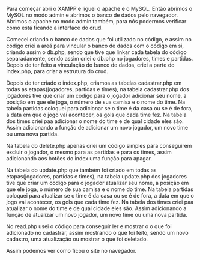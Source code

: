 Para começar abri o XAMPP e liguei o apache e o MySQL.
Então abrimos o MySQL no modo admin e abrimos o banco de dados pelo navegador.
Abrimos o apache no modo admin também, para nós podermos verificar como está ficando a interface do crud. 

Comecei criando o banco de dados que foi utilizado no código, e assim no código criei a areá para vincular o banco de dados com o código em si, criando assim o db.php, sendo que tive que linkar cada tabela do código separadamente, 
sendo assim criei o db.php no jogadores, times e partidas.
Depois de ter feito a vinculação do banco de dados, criei a parte do index.php, para criar a estrutura do crud.

Depois de ter criado o index.php, criamos as tabelas cadastrar.php em todas as etapas(jogadores, partidas e times), na tabela cadastrar.php dos jogadores tive que criar um codigo para o jogador adicionar seu nome, a posição em que ele joga,
o número de sua camisa e o nome do time.
Na tabela partidas coloquei para adicionar se o time é da casa ou se é de fora, a data em que o jogo vai acontecer, os gols que cada time fez.
Na tabela dos times criei paa adicionar o nome do time e de qual cidade eles são.
Assim adicionando a função de adicionar um novo jogador, um novo time ou uma nova partida.

Na tabela do delete.php apenas criei um código simples para conseguirem excluir o jogador, o mesmo para as partidas e para os times, assim adicionando aos botões do index uma função para apagar.

Na tabela do update.php que também foi criado em todas as etapas(jogadores, partidas e times), na tabela update.php dos jogadores tive que criar um codigo para o jogador atualizar seu nome, a posição em que ele joga,
o número de sua camisa e o nome do time.
Na tabela partidas coloquei para atualizar se o time é da casa ou se é de fora, a data em que o jogo vai acontecer, os gols que cada time fez.
Na tabela dos times criei paa atualizar o nome do time e de qual cidade eles são.
Assim adicionando a função de atualizar um novo jogador, um novo time ou uma nova partida.

No read.php usei o código para conseguir ler e mostrar o o que foi adicionado no cadastrar, assim mostrando o que foi feito, sendo um novo cadastro, uma atualização ou mostrar o que foi deletado.

Assim podemos ver como ficou o site no navegador.
